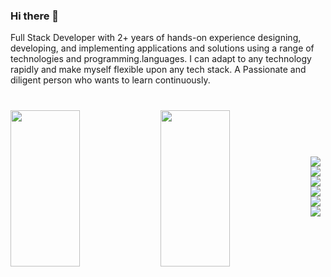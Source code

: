 ### Hi there 👋

Full Stack Developer with 2+ years of hands-on experience designing, developing, and implementing applications and solutions using a range of technologies and programming.languages. I can adapt to any technology rapidly and make myself flexible upon any tech stack. A Passionate and diligent person who wants to learn continuously.


<div style="margin-bottom:40px;margin-top:40px">
<img align='left' width='47%' height='250px'  src="https://github-readme-stats.vercel.app/api?username=anichu&show_icons=true&theme=dracula" />
<img align='left' width='47%' height='250px'  src="https://github-readme-stats.vercel.app/api/top-langs/?username=anichu&layout=compact"/>
</div>
<br />
<br/>
<div align='center' style="margin-bottom:40px;margin-top:40px">
  <img align='left' src='https://img.shields.io/badge/javascript-%23323330.svg?style=for-the-badge&logo=javascript&logoColor=%23F7DF1E'/>
  <img align='left' src='https://img.shields.io/badge/typescript-%23007ACC.svg?style=for-the-badge&logo=typescript&logoColor=white'/>
  <img align='left'  src='https://img.shields.io/badge/node.js-6DA55F?style=for-the-badge&logo=node.js&logoColor=white' />
  <img align='left'  src='https://img.shields.io/badge/c++-%2300599C.svg?style=for-the-badge&logo=c%2B%2B&logoColor=white'/>
  <img align='left'  src='https://img.shields.io/badge/html5-%23E34F26.svg?style=for-the-badge&logo=html5&logoColor=white'/>
  <img align='left'  src='https://img.shields.io/badge/php-%23777BB4.svg?style=for-the-badge&logo=php&logoColor=white' />
</div>

<br />
<!--  anichu/anichu** is a ✨ _special_ ✨ repository because its `README.md` (this file) appears on your GitHub profile. -->

<!-- Here are some ideas to get you started: -->

<!-- - 🔭 I’m currently working on ...
- 🌱 I’m currently learning ...
- 👯 I’m looking to collaborate on ...
- 🤔 I’m looking for help with ...
- 💬 Ask me about ...
- 📫 How to reach me: ...
- 😄 Pronouns: ...
- ⚡ Fun fact: ... -->
